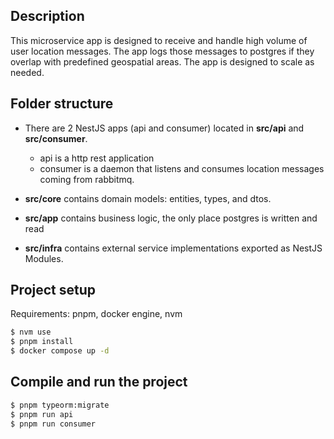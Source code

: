 ## Description

This microservice app is designed to receive and handle high volume of user location messages. The app logs those messages to postgres if they overlap with predefined geospatial areas. The app is designed to scale as needed. 

## Folder structure 

* There are 2 NestJS apps (api and consumer) located in **src/api** and **src/consumer**. 
  * api is a http rest application
  * consumer is a daemon that listens and consumes location messages coming from rabbitmq.

* **src/core** contains domain models: entities, types, and dtos.

* **src/app** contains business logic, the only place postgres is written and read

* **src/infra** contains external service implementations exported as NestJS Modules.


## Project setup

Requirements: pnpm, docker engine, nvm
```bash
$ nvm use
$ pnpm install 
$ docker compose up -d
```

## Compile and run the project

```bash
$ pnpm typeorm:migrate
$ pnpm run api
$ pnpm run consumer
```
